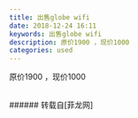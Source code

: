 ```yaml
---
title: 出售globe wifi
date: 2018-12-24 16:11
keywords: 出售globe wifi
description: 原价1900 ，现价1000
categories: used
---
```

<td class="t_f" id="postmessage_2547762">

原价1900 ，现价1000<br/>
<br/>
<img alt="" border="0" class="zoom" data-cf-modified-0f1c7c5d7ea78ab138384cbb-="" file="http://www.flw.ph/data/appbyme/upload/image/201812/24/zK0LC2TgB3xe.jpg" id="aimg_aKq7Z" lazyloadthumb="1" onclick="" onmouseover="" src="http://www.flw.ph/data/appbyme/upload/image/201812/24/zK0LC2TgB3xe.jpg"/><br/>
<img alt="" border="0" class="zoom" data-cf-modified-0f1c7c5d7ea78ab138384cbb-="" file="http://www.flw.ph/data/appbyme/upload/image/201812/24/x1MHmIQjcg01.jpg" id="aimg_C6Eql" lazyloadthumb="1" onclick="" onmouseover="" src="http://www.flw.ph/data/appbyme/upload/image/201812/24/x1MHmIQjcg01.jpg"/><br/>
</td>
###### 转载自[菲龙网]
